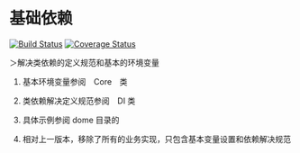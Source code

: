 基础依赖
===

[![Build Status](https://travis-ci.com/php-lsys/core.svg?branch=master)](https://travis-ci.com/php-lsys/core)
[![Coverage Status](https://coveralls.io/repos/github/php-lsys/core/badge.svg?branch=master)](https://coveralls.io/github/lsys/core?branch=master)

＞解决类依赖的定义规范和基本的环境变量

1. 基本环境变量参阅　Core　类

2. 类依赖解决定义规范参阅　DI 类

3. 具体示例参阅 dome 目录的

4. 相对上一版本，移除了所有的业务实现，只包含基本变量设置和依赖解决规范